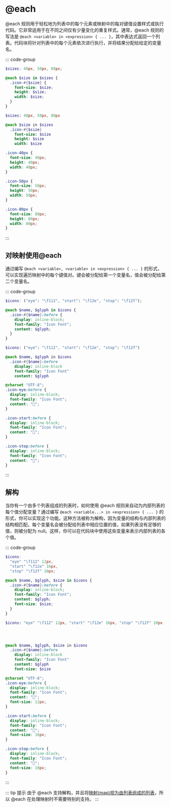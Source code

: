 # @each

@each 规则用于轻松地为列表中的每个元素或映射中的每对键值设置样式或执行代码。它非常适用于在不同之间仅有少量变化的重复样式。通常，@each 规则的写法是 `@each <variable> in <expression> { ... }`，其中表达式返回一个列表。代码块将针对列表中的每个元素依次进行执行，并将结果分配给给定的变量名。

::: code-group
``` scss [scss]
$sizes: 40px, 50px, 80px;

@each $size in $sizes {
  .icon-#{$size} {
    font-size: $size;
    height: $size;
    width: $size;
  }
}
```
``` sass [sass]
$sizes: 40px, 50px, 80px

@each $size in $sizes
  .icon-#{$size}
    font-size: $size
    height: $size
    width: $size
```
``` css [css]
.icon-40px {
  font-size: 40px;
  height: 40px;
  width: 40px;
}

.icon-50px {
  font-size: 50px;
  height: 50px;
  width: 50px;
}

.icon-80px {
  font-size: 80px;
  height: 80px;
  width: 80px;
}
```
:::

## 对映射使用@each

通过编写 `@each <variable>, <variable> in <expression> { ... }` 的形式，可以实现遍历映射中的每个键值对。键会被分配给第一个变量名，值会被分配给第二个变量名。

::: code-group
``` scss [scss]
$icons: ("eye": "\f112", "start": "\f12e", "stop": "\f12f");

@each $name, $glyph in $icons {
  .icon-#{$name}:before {
    display: inline-block;
    font-family: "Icon Font";
    content: $glyph;
  }
}

```
``` sass [sass]
$icons: ("eye": "\f112", "start": "\f12e", "stop": "\f12f")

@each $name, $glyph in $icons
  .icon-#{$name}:before
    display: inline-block
    font-family: "Icon Font"
    content: $glyph
```
``` css [css]
@charset "UTF-8";
.icon-eye:before {
  display: inline-block;
  font-family: "Icon Font";
  content: "";
}

.icon-start:before {
  display: inline-block;
  font-family: "Icon Font";
  content: "";
}

.icon-stop:before {
  display: inline-block;
  font-family: "Icon Font";
  content: "";
}
```
:::

## 解构

当你有一个由多个列表组成的列表时，如何使用 @each 规则来自动为内部列表的每个值分配变量？通过编写 `@each <variable...> in <expression> { ... }` 的形式，你可以实现这个功能。这种方法被称为解构，因为变量的结构与内部列表的结构相匹配。每个变量名会被分配给列表中相应位置的值，如果列表没有足够的值，则被分配为 null。这样，你可以在代码块中使用这些变量来表示内部列表的各个值。

::: code-group
``` scss [scss]
$icons:
  "eye" "\f112" 12px,
  "start" "\f12e" 16px,
  "stop" "\f12f" 10px;

@each $name, $glyph, $size in $icons {
  .icon-#{$name}:before {
    display: inline-block;
    font-family: "Icon Font";
    content: $glyph;
    font-size: $size;
  }
}
```
``` sass [sass]
$icons: "eye" "\f112" 12px, "start" "\f12e" 16px, "stop" "\f12f" 10px




@each $name, $glyph, $size in $icons
  .icon-#{$name}:before
    display: inline-block
    font-family: "Icon Font"
    content: $glyph
    font-size: $size
```
``` css [css]
@charset "UTF-8";
.icon-eye:before {
  display: inline-block;
  font-family: "Icon Font";
  content: "";
  font-size: 12px;
}

.icon-start:before {
  display: inline-block;
  font-family: "Icon Font";
  content: "";
  font-size: 16px;
}

.icon-stop:before {
  display: inline-block;
  font-family: "Icon Font";
  content: "";
  font-size: 10px;
}
```
:::

::: tip 提示
由于 @each 支持解构，并且将[映射(map)视为由列表组成的列表](../../values/maps)，所以 @each 在处理映射时不需要特别的支持。
:::